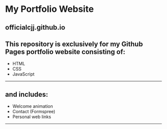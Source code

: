 # My Portfolio Website #
## officialcjj.github.io ##

This repository is exclusively for my Github
Pages portfolio website consisting of:
-------------------
* HTML
* CSS
* JavaScript
-------------------
and includes:
-------------------
* Welcome animation
* Contact (Formspree)
* Personal web links
-------------------
